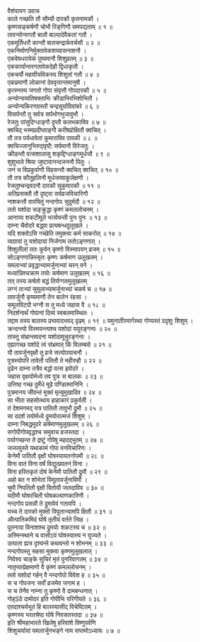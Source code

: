 वैशंपायन उवाच  
काले गच्छति तौ सौम्यौ दारकौ कृतनामकौ ।  
कृष्णसङ्‌‌कर्षणौ चोभौ रिङ्‌‌गिणौ समपद्यताम् ॥ १ ॥  
तावन्योन्यगतौ बालौ बाल्यादेवैकतां गतौ ।  
एकमूर्तिधरौ कान्तौ बालचन्द्रार्कवर्चसौ ॥ २ ॥  
एकनिर्माणनिर्मुक्तावेकशय्यासनाशनौ ।  
एकवेषधरावेकं पुष्यमानौ शिशुव्रतम् ॥ ३ ॥  
एककार्यान्तरगतावेकदेहौ द्विधाकृतौ ।  
एकचर्यौ महावीर्यावेकस्य शिशुतां गतौ ॥ ४ ॥  
एकप्रमाणौ लोकानां देववृत्तान्तमानुषौ ।  
कृत्स्नस्य जगतो गोपा संवृत्तौ गोपदारकौ ॥ ५ ॥  
अन्योन्यव्यतिषक्ताभिः क्रीडाभिरभिशोभितौ ।  
अन्योन्यकिरणग्रस्तौ चन्द्रसूर्याविवांबरे ॥ ६ ॥  
विसर्पन्तौ तु सर्वत्र सर्पभोगभुजावुभौ ।  
रेजतुः पांसुदिग्धाङ्‌‌गौ दॄप्तौ कलभकाविव ॥ ७ ॥  
क्वचिद् भस्मप्रदीप्ताङ्‌‌गौ करीषप्रोक्षितौ क्वचित् ।  
तौ तत्र पर्यधावेतां कुमाराविव पावकी ॥ ८ ॥  
क्वचिज्जानुभिरुद्घृष्टैः सर्पमानौ विरेजतुः ।  
क्रीडन्तौ वत्सशालासु शकृद्दिग्धाङ्‌‌गमूर्धजौ ॥ ९ ॥  
शुशुभाते श्रिया जुष्टावानन्दजननौ पितुः ।  
जनं च विप्रकुर्वाणौ विहसन्तौ क्वचित् क्वचित् ॥ १० ॥  
तौ तत्र कौतूहलिनौ मूर्धजव्याकुलेक्षणौ ।  
रेजतुश्चन्द्रवदनौ दारकौ सुकुमारकौ ॥ ११ ॥  
अतिप्रसक्तौ तौ दृष्ट्वा सर्वव्रजविचारिणौ  
नाशकत्तौ वारयितुं नन्दगोपः सुदुर्मदौ ॥ १२ ॥  
ततो यशोदा सङ्‌‌क्रुद्धा कृष्णं कमललोचनम् ।  
आनाय्य शकटीमूले भर्त्सयन्ती पुनः पुनः ॥ १३ ॥  
दाम्ना चैवोदरे बद्ध्वा प्रत्यबन्धदुलूखले ।  
यदि शक्तोऽसि गच्छेति तमुक्त्वा कर्म साकरोत् ॥ १४ ॥  
व्यग्रायां तु यशोदायां निर्जगाम ततोऽङ्‌‌गणात् ।  
शिशुलीलां ततः कुर्वन् कृष्णो विस्मापयन् व्रजम् ॥ १५ ॥  
सोऽङ्‌‌गणान्निस्सृतः कृष्णः कर्षमाण उलूखलम् ।  
यमलाभ्यां प्रवृद्धाभ्यामर्जुनाभ्यां चरन् वने ।  
मध्यान्निश्चक्राम तयोः कर्षमाण उलूखलम् ॥ १६ ॥  
तत् तस्य कर्षतो बद्धं तिर्यग्गतमुलूखलम्  
लग्नं ताभ्यां सुमूलाभ्यामर्जुनाभ्यां चकर्ष च ॥ १७ ॥  
तावर्जुनौ कृष्यमाणौ तेन बालेन रंहसा ।  
समूलविटपौ भग्नौ स तु मध्ये जहास वै ॥ १८ ॥  
निदर्शनार्थं गोपानां दिव्यं स्वबलमास्थितः ।  
तद्दाम तस्य बालस्य प्रभावादभवद् दृढम् ॥ १९ ॥
यमुनातीरमार्गस्था गोप्यस्तं ददृशुः शिशुम् ।  
क्रन्दन्त्यो विस्मयन्त्यश्च यशोदां ययुरङ्‌‌गनाः ॥ २० ॥  
तास्तु संभ्रान्तवदना यशोदामूचुरङ्‌‌गनाः ।  
एह्यागच्छ यशोदे त्वं संभ्रमात् किं विलम्बसे ॥ २१ ॥  
यौ तावर्जुनवृक्षौ तु व्रजे सत्योपयाचनौ ।  
पुत्रस्योपरि तावेतौ पतितौ ते महीरुहौ ॥ २२ ॥  
दृढेन दाम्ना तत्रैव बद्धो वत्स इवोदरे ।  
जहास वृक्षयोर्मध्ये तव पुत्रः स बालकः ॥ २३ ॥  
उत्तिष्ठ गच्छ दुर्मेधे मूढे पण्डितमानिनि ।  
पुत्रमानय जीवन्तं मुक्तं मृत्युमुखादिव ॥ २४ ॥  
सा भीता सहसोत्थाय हाहाकारं प्रकुर्वती ।  
तं देशमगमद् यत्र पातितौ तावुभौ द्रुमौ ॥ २५ ॥  
सा ददर्श तयोर्मध्ये द्रुमयोरात्मजं शिशुम् ।  
दाम्ना निबद्धमुदरे कर्षमाणमुलूखलम् ॥ २६ ॥  
सगोपीगोपवृद्धश्च समुवाच व्रजस्तदा ।  
पर्यागच्छन्त ते द्रष्टुं गोपेषु महदद्भुतम् ॥ २७ ॥  
जजल्पुस्ते यथाकामं गोपा वनविचारिणः ।  
केनेमौ पातितौ वृक्षौ घोषस्यायतनोपमौ ॥ २८ ॥  
विना वातं विना वर्षं विद्युत्प्रपतनं विना ।  
विना हस्तिकृतं दोषं केनेमौ पातितौ द्रुमौ ॥ २९ ॥  
अहो बत न शोभेतां विमूलावर्जुनाविमौ ।  
भूमौ निपतितौ वृक्षौ वितोयौ जलदाविव ॥ ३० ॥  
यदीमौ घोषरचितौ घोषकल्याणकारिणौ ।  
नन्दगोप प्रसन्नौ ते द्रुमावेवं गतावपि ।  
यच्च ते दारको मुक्तो विपुलाभ्यामपि क्षितौ ॥ ३१ ॥  
औत्पातिकमिदं घोषे तृतीयं वर्तते त्विह ।  
पूतनाया विनाशश्च द्रुमयोः शकटस्य च ॥ ३२ ॥  
अस्मिन्स्थाने च वासोऽयं घोषस्यास्य न युज्यते ।  
उत्पाता ह्यत्र दृश्यन्ते कथयन्तो न शोभनम् ॥ ३३ ॥  
नन्दगोपस्तु सहसा मुक्त्वा कृष्णमुलूखलात् ।  
निवेश्य चाङ्के सुचिरं मृतं पुनरिवागतम् ॥ ३४ ॥  
नातृप्यत्प्रेक्षमाणो वै कृष्णं कमललोचनम् ।  
ततो यशोदां गर्हन् वै नन्दगोपो विवेश ह ॥ ३५ ॥  
स च गोपजनः सर्वो व्रजमेव जगाम ह ।  
स च तेनैव नाम्ना तु कृष्णो वै दामबन्धनात् ।  
गोह्Sठे दामोदर इति गोपीभिः परिगीयते ॥ ३६ ॥  
एतदाश्चर्यभूतं हि बालस्यासीद् विचेष्टितम् ।  
कृष्णस्य भरतश्रेष्ठ घोषे निवसतस्तदा ॥ ३७ ॥  
इति श्रीमहाभारते खिलेषु हरिवांशे विष्णुपर्वणि  
शिशुचर्यायां यमलार्जुनभङ्‌‌गे नाम सप्तमोऽध्यायः ॥ ७ ॥
